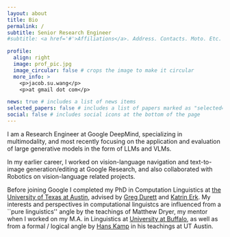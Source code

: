 ```yaml
---
layout: about
title: Bio
permalink: /
subtitle: Senior Research Engineer
#subtitle: <a href='#'>Affiliations</a>. Address. Contacts. Moto. Etc.

profile:
  align: right
  image: prof_pic.jpg
  image_circular: false # crops the image to make it circular
  more_info: >
    <p>jacob.su.wang</p>
    <p>at gmail dot com</p>

news: true # includes a list of news items
selected_papers: false # includes a list of papers marked as "selected={true}"
social: false # includes social icons at the bottom of the page
---
```


I am a Research Engineer at Google DeepMind, specializing in multimodality, and most recently focusing on the application and evaluation of large generative models in the form of LLMs and VLMs.

In my earlier career, I worked on vision-language navigation and text-to-image generation/editing at Google Research, and also collaborated with Robotics on vision-language related projects.

Before joining Google I completed my PhD in Computation Linguistics at [the University of Texas at Austin](https://www.utexas.edu/), advised by [Greg Durett](https://www.cs.utexas.edu/~gdurrett/) and [Katrin Erk](https://www.katrinerk.com/). My interests and perspectives in computational linguistcs are influenced from a ``pure linguistics'' angle by the teachings of Matthew Dryer, my mentor when I worked on my M.A. in Linguistics at [University at Buffalo](https://arts-sciences.buffalo.edu/linguistics.html), as well as from a formal / logical angle by [Hans Kamp](https://www.ims.uni-stuttgart.de/institut/team/Kamp/) in his teachings at UT Austin.